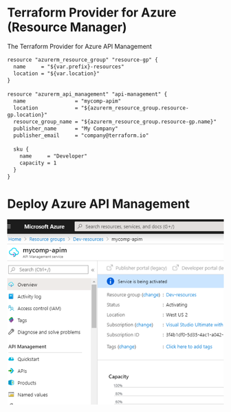# Terraform Provider for Azure (Resource Manager)

The Terraform  Provider for Azure API Management

```
resource "azurerm_resource_group" "resource-gp" {
  name     = "${var.prefix}-resources"
  location = "${var.location}"
}

resource "azurerm_api_management" "api-management" {
  name                = "mycomp-apim"
  location            = "${azurerm_resource_group.resource-gp.location}"
  resource_group_name = "${azurerm_resource_group.resource-gp.name}"
  publisher_name      = "My Company"
  publisher_email     = "company@terraform.io"

  sku {
    name     = "Developer"
    capacity = 1
  }
}
```
# Deploy Azure API Management
![APIM](azure-api-management/Images/APIM.png)

